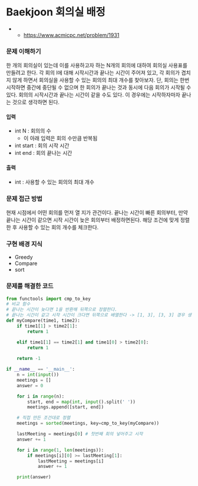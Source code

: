 # Baekjoon 회의실 배정

- 
    - https://www.acmicpc.net/problem/1931

### 문제 이해하기
한 개의 회의실이 있는데 이를 사용하고자 하는 N개의 회의에 대하여 회의실 사용표를 만들려고 한다. 각 회의 I에 대해 시작시간과 끝나는 시간이 주어져 있고, 각 회의가 겹치지 않게 하면서 회의실을 사용할 수 있는 회의의 최대 개수를 찾아보자. 단, 회의는 한번 시작하면 중간에 중단될 수 없으며 한 회의가 끝나는 것과 동시에 다음 회의가 시작될 수 있다. 회의의 시작시간과 끝나는 시간이 같을 수도 있다. 이 경우에는 시작하자마자 끝나는 것으로 생각하면 된다.

#### 입력
- int N : 회의의 수
    - 이 아래 입력은 회의 수만큼 반복됨
- int start : 회의 시작 시간
- int end : 회의 끝나는 시간

#### 출력
- int : 사용할 수 있는 회의의 최대 개수

### 문제 접근 방법
현재 시점에서 어떤 회의를 먼저 열 지가 관건이다.
끝나는 시간이 빠른 회의부터, 만약 끝나는 시간이 같으면 시작 시간이 늦은
회의부터 배정하면된다.
해당 조건에 맞게 정렬한 후 사용할 수 있는 회의 개수를 체크한다.

### 구현 배경 지식
- Greedy
- Compare
- sort

### 문제를 해결한 코드
~~~python
from functools import cmp_to_key
# 비교 함수
# 끝나는 시간이 늦다면 1을 반환해 뒤쪽으로 정렬한다.
# 끝나는 시간이 같고 시작 시간이 크다면 뒤쪽으로 배열한다 -> [1, 3], [3, 3] 경우 생각해보기
def myCompare(time1, time2):
    if time1[1] > time2[1]:
        return 1

    elif time1[1] == time2[1] and time1[0] > time2[0]:
        return 1
    
    return -1

if __name__ == '__main__':
    n = int(input())
    meetings = []
    answer = 0

    for i in range(n):
        start, end = map(int, input().split(' '))
        meetings.append([start, end])

    # 직접 만든 조건대로 정렬
    meetings = sorted(meetings, key=cmp_to_key(myCompare))

    lastMeeting = meetings[0] # 첫번째 회의 넣어주고 시작
    answer += 1

    for i in range(1, len(meetings)):
        if meetings[i][0] >= lastMeeting[1]:
            lastMeeting = meetings[i]
            answer += 1

    print(answer)
~~~